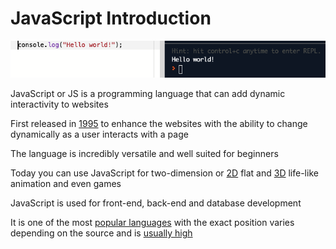 # JavaScript Introduction

![](/assets/js-hello-world.png)

JavaScript or JS is a programming language that can add dynamic interactivity to websites

First released in [1995](https://medium.com/@benastontweet/lesson-1a-the-history-of-javascript-8c1ce3bffb17) to enhance the websites with the ability to change dynamically as a user interacts with a page

The language is incredibly versatile and well suited for beginners

Today you can use JavaScript for two-dimension or [2D](https://codepen.io/jackrugile/pen/fxqKJ) flat and [3D](https://codepen.io/camsiesmile/full/ZQmMKP) life-like animation and even games

JavaScript is used for front-end, back-end and database development

It is one of the most [popular languages](https://octoverse.github.com/#top-languages) with the exact position varies depending on the source and is [usually high](https://www.tiobe.com/tiobe-index/)


